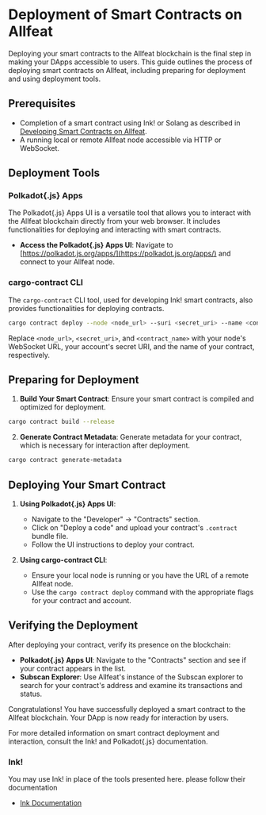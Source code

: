 # Deployment of Smart Contracts on Allfeat

Deploying your smart contracts to the Allfeat blockchain is the final step in making your DApps accessible to users. This guide outlines the process of deploying smart contracts on Allfeat, including preparing for deployment and using deployment tools.

## Prerequisites

- Completion of a smart contract using Ink! or Solang as described in [Developing Smart Contracts on Allfeat](developing.md).
- A running local or remote Allfeat node accessible via HTTP or WebSocket.

## Deployment Tools



### Polkadot{.js} Apps

The Polkadot{.js} Apps UI is a versatile tool that allows you to interact with the Allfeat blockchain directly from your web browser. It includes functionalities for deploying and interacting with smart contracts.

- **Access the Polkadot{.js} Apps UI**: Navigate to [https://polkadot.js.org/apps/](https://polkadot.js.org/apps/) and connect to your Allfeat node.

### cargo-contract CLI

The `cargo-contract` CLI tool, used for developing Ink! smart contracts, also provides functionalities for deploying contracts.

```bash
cargo contract deploy --node <node_url> --suri <secret_uri> --name <contract_name>
```
Replace `<node_url>`, `<secret_uri>`, and `<contract_name>` with your node's WebSocket URL, your account's secret URI, and the name of your contract, respectively.

## Preparing for Deployment

1. **Build Your Smart Contract**: Ensure your smart contract is compiled and optimized for deployment.

```bash
cargo contract build --release
```
2. **Generate Contract Metadata**: Generate metadata for your contract, which is necessary for interaction after deployment.

```bash
cargo contract generate-metadata
```
## Deploying Your Smart Contract

1. **Using Polkadot{.js} Apps UI**: 
   - Navigate to the "Developer" -> "Contracts" section.
   - Click on "Deploy a code" and upload your contract's `.contract` bundle file.
   - Follow the UI instructions to deploy your contract.

2. **Using cargo-contract CLI**:
   - Ensure your local node is running or you have the URL of a remote Allfeat node.
   - Use the `cargo contract deploy` command with the appropriate flags for your contract and account.

## Verifying the Deployment

After deploying your contract, verify its presence on the blockchain:

- **Polkadot{.js} Apps UI**: Navigate to the "Contracts" section and see if your contract appears in the list.
- **Subscan Explorer**: Use Allfeat's instance of the Subscan explorer to search for your contract's address and examine its transactions and status.

Congratulations! You have successfully deployed a smart contract to the Allfeat blockchain. Your DApp is now ready for interaction by users.

For more detailed information on smart contract deployment and interaction, consult the Ink! and Polkadot{.js} documentation.

### Ink!

You may use Ink! in place of the tools presented here. please follow their documentation
- [Ink Documentation](https://use.ink/)